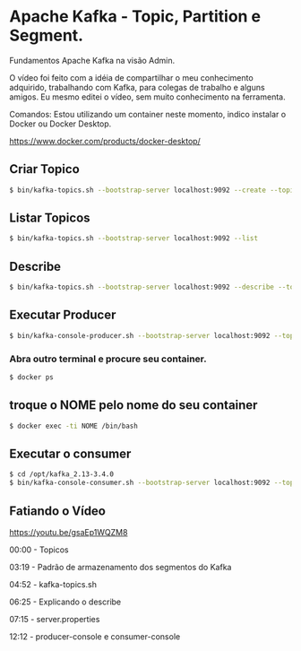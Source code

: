 # Apache Kafka - Topic, Partition e Segment.
Fundamentos Apache Kafka na visão Admin.

O vídeo foi feito com a idéia de compartilhar o meu conhecimento adquirido, trabalhando com Kafka, para colegas de trabalho e alguns amigos.
Eu mesmo editei o vídeo, sem muito conhecimento na ferramenta.


Comandos: 
Estou utilizando um container neste momento, indico instalar o Docker ou Docker Desktop.

https://www.docker.com/products/docker-desktop/

## Criar Topico
```bash
$ bin/kafka-topics.sh --bootstrap-server localhost:9092 --create --topic topico2 --partitions 4
```
## Listar Topicos
```bash
$ bin/kafka-topics.sh --bootstrap-server localhost:9092 --list
```
## Describe
```bash
$ bin/kafka-topics.sh --bootstrap-server localhost:9092 --describe --topic topico2
```
## Executar Producer
```bash
$ bin/kafka-console-producer.sh --bootstrap-server localhost:9092 --topic topico1
```
### Abra outro terminal e procure seu container.
```bash
$ docker ps
```
## troque o NOME pelo nome do seu container
```bash
$ docker exec -ti NOME /bin/bash
```
## Executar o consumer
```bash
$ cd /opt/kafka_2.13-3.4.0
$ bin/kafka-console-consumer.sh --bootstrap-server localhost:9092 --topic topico1
```
## Fatiando o Vídeo

https://youtu.be/gsaEp1WQZM8

00:00 - Topicos

03:19 - Padrão de armazenamento dos segmentos do Kafka

04:52 - kafka-topics.sh

06:25 - Explicando o describe

07:15  - server.properties

12:12 - producer-console e consumer-console